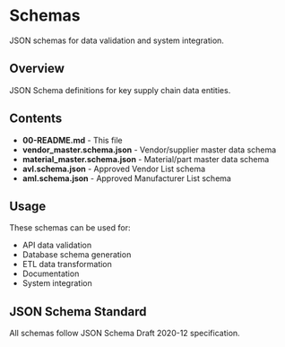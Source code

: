 # Schemas

JSON schemas for data validation and system integration.

## Overview

JSON Schema definitions for key supply chain data entities.

## Contents

- **00-README.md** - This file
- **vendor_master.schema.json** - Vendor/supplier master data schema
- **material_master.schema.json** - Material/part master data schema
- **avl.schema.json** - Approved Vendor List schema
- **aml.schema.json** - Approved Manufacturer List schema

## Usage

These schemas can be used for:
- API data validation
- Database schema generation
- ETL data transformation
- Documentation
- System integration

## JSON Schema Standard

All schemas follow JSON Schema Draft 2020-12 specification.
